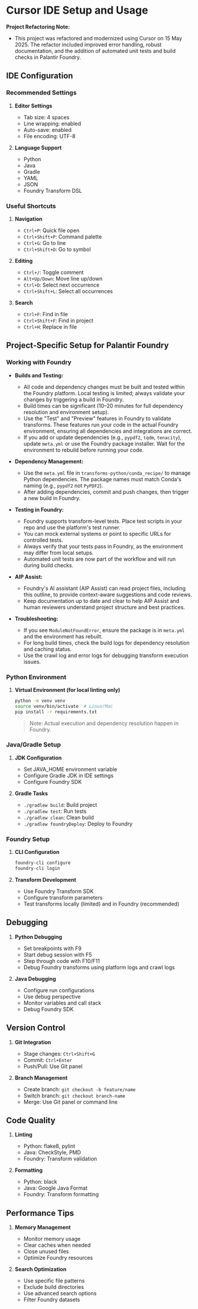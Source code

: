 # Cursor IDE Setup and Usage

**Project Refactoring Note:**
- This project was refactored and modernized using Cursor on 15 May 2025. The refactor included improved error handling, robust documentation, and the addition of automated unit tests and build checks in Palantir Foundry.

## IDE Configuration

### Recommended Settings

1. **Editor Settings**
   - Tab size: 4 spaces
   - Line wrapping: enabled
   - Auto-save: enabled
   - File encoding: UTF-8

2. **Language Support**
   - Python
   - Java
   - Gradle
   - YAML
   - JSON
   - Foundry Transform DSL

### Useful Shortcuts

1. **Navigation**
   - `Ctrl+P`: Quick file open
   - `Ctrl+Shift+P`: Command palette
   - `Ctrl+G`: Go to line
   - `Ctrl+Shift+O`: Go to symbol

2. **Editing**
   - `Ctrl+/`: Toggle comment
   - `Alt+Up/Down`: Move line up/down
   - `Ctrl+D`: Select next occurrence
   - `Ctrl+Shift+L`: Select all occurrences

3. **Search**
   - `Ctrl+F`: Find in file
   - `Ctrl+Shift+F`: Find in project
   - `Ctrl+H`: Replace in file

## Project-Specific Setup for Palantir Foundry

### Working with Foundry

- **Builds and Testing:**
  - All code and dependency changes must be built and tested within the Foundry platform. Local testing is limited; always validate your changes by triggering a build in Foundry.
  - Build times can be significant (10–20 minutes for full dependency resolution and environment setup).
  - Use the "Test" and "Preview" features in Foundry to validate transforms. These features run your code in the actual Foundry environment, ensuring all dependencies and integrations are correct.
  - If you add or update dependencies (e.g., `pypdf2`, `tqdm`, `tenacity`), update `meta.yml` or use the Foundry package installer. Wait for the environment to rebuild before running your code.

- **Dependency Management:**
  - Use the `meta.yml` file in `transforms-python/conda_recipe/` to manage Python dependencies. The package names must match Conda's naming (e.g., `pypdf2` not `PyPDF2`).
  - After adding dependencies, commit and push changes, then trigger a new build in Foundry.

- **Testing in Foundry:**
  - Foundry supports transform-level tests. Place test scripts in your repo and use the platform's test runner.
  - You can mock external systems or point to specific URLs for controlled tests.
  - Always verify that your tests pass in Foundry, as the environment may differ from local setups.
  - Automated unit tests are now part of the workflow and will run during build checks.

- **AIP Assist:**
  - Foundry's AI assistant (AIP Assist) can read project files, including this outline, to provide context-aware suggestions and code reviews.
  - Keep documentation up to date and clear to help AIP Assist and human reviewers understand project structure and best practices.

- **Troubleshooting:**
  - If you see `ModuleNotFoundError`, ensure the package is in `meta.yml` and the environment has rebuilt.
  - For long build times, check the build logs for dependency resolution and caching status.
  - Use the crawl log and error logs for debugging transform execution issues.

### Python Environment

1. **Virtual Environment (for local linting only)**
   ```bash
   python -m venv venv
   source venv/bin/activate  # Linux/Mac
   pip install -r requirements.txt
   ```
   > Note: Actual execution and dependency resolution happen in Foundry.

### Java/Gradle Setup

1. **JDK Configuration**
   - Set JAVA_HOME environment variable
   - Configure Gradle JDK in IDE settings
   - Configure Foundry SDK

2. **Gradle Tasks**
   - `./gradlew build`: Build project
   - `./gradlew test`: Run tests
   - `./gradlew clean`: Clean build
   - `./gradlew foundryDeploy`: Deploy to Foundry

### Foundry Setup

1. **CLI Configuration**
   ```bash
   foundry-cli configure
   foundry-cli login
   ```

2. **Transform Development**
   - Use Foundry Transform SDK
   - Configure transform parameters
   - Test transforms locally (limited) and in Foundry (recommended)

## Debugging

1. **Python Debugging**
   - Set breakpoints with F9
   - Start debug session with F5
   - Step through code with F10/F11
   - Debug Foundry transforms using platform logs and crawl logs

2. **Java Debugging**
   - Configure run configurations
   - Use debug perspective
   - Monitor variables and call stack
   - Debug Foundry SDK

## Version Control

1. **Git Integration**
   - Stage changes: `Ctrl+Shift+G`
   - Commit: `Ctrl+Enter`
   - Push/Pull: Use Git panel

2. **Branch Management**
   - Create branch: `git checkout -b feature/name`
   - Switch branch: `git checkout branch-name`
   - Merge: Use Git panel or command line

## Code Quality

1. **Linting**
   - Python: flake8, pylint
   - Java: CheckStyle, PMD
   - Foundry: Transform validation

2. **Formatting**
   - Python: black
   - Java: Google Java Format
   - Foundry: Transform formatting

## Performance Tips

1. **Memory Management**
   - Monitor memory usage
   - Clear caches when needed
   - Close unused files
   - Optimize Foundry resources

2. **Search Optimization**
   - Use specific file patterns
   - Exclude build directories
   - Use advanced search options
   - Filter Foundry datasets 